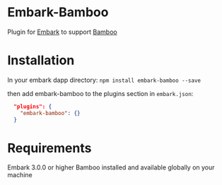 Embark-Bamboo
======

Plugin for [Embark](https://github.com/embark-framework/embark) to support [Bamboo](https://github.com/pirapira/bamboo)

Installation
======

In your embark dapp directory:
```npm install embark-bamboo --save```

then add embark-bamboo to the plugins section in ```embark.json```:

```Json
  "plugins": {
    "embark-bamboo": {}
  }
```

Requirements
======

Embark 3.0.0 or higher
Bamboo installed and available globally on your machine

